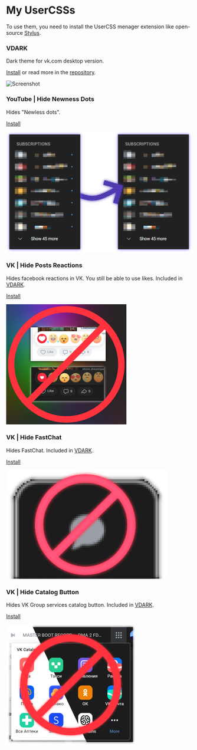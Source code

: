 # My UserCSSs
To use them, you need to install the UserCSS menager extension like open-source [Stylus](https://github.com/openstyles/stylus).

### VDARK
Dark theme for vk.com desktop version. 

[Install](https://github.com/a0eoc/VDARK/raw/master/vdark.user.css) or read more in the [repository](https://github.com/a0eoc/VDARK).

![Screenshot](https://github.com/a0eoc/VDARK/raw/master/public/preview/1.png)



### YouTube | Hide Newness Dots
Hides "Newless dots".

[Install](https://github.com/a0eoc/UserCSS/raw/main/YouTube.com/Hide-Newness-Dots.user.css)

[![Screenshot](YouTube.com/Hide-Newness-Dots_Preview_Thumbnail.png)](YouTube.com/Hide-Newness-Dots_Preview.png)


### VK | Hide Posts Reactions
Hides facebook reactions in VK. You still be able to use likes.
Included in [VDARK](https://github.com/a0eoc/VDARK).

[Install](https://github.com/a0eoc/UserCSS/raw/main/VK.com/Hide-Posts-Reactions.user.css)

[![Screenshot](VK.com/Hide-Posts-Reactions_Preview_Thumbnail.png)](VK.com/Hide-Posts-Reactions_Preview.png)


### VK | Hide FastChat
Hides FastChat.
Included in [VDARK](https://github.com/a0eoc/VDARK).

[Install](https://github.com/a0eoc/UserCSS/raw/main/VK.com/Hide-FastChat.user.css)

[![Screenshot](VK.com/Hide-FastChat_Preview_Thumbnail.png)](VK.com/Hide-FastChat_Preview.png)


### VK | Hide Catalog Button
Hides VK Group services catalog button.
Included in [VDARK](https://github.com/a0eoc/VDARK).

[Install](https://github.com/a0eoc/UserCSS/raw/main/VK.com/Hide-Catalog-Button.user.css)

[![Screenshot](VK.com/Hide-Catalog-Button_Preview_Thumbnail.png)](VK.com/Hide-Catalog-Button_Preview.png)
